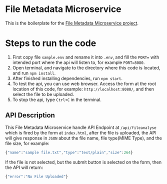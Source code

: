 # File Metadata Microservice

This is the boilerplate for the [File Metadata Microservice project](https://www.freecodecamp.org/learn/apis-and-microservices/apis-and-microservices-projects/file-metadata-microservice).

# Steps to run the code
1. First copy file `sample.env` and rename it into `.env`, and fill the `PORT=` with intended port where the api  will listen to, for example `PORT=8080`.
2. Open terminal, and navigate to the directory where this code is located, and run `npm install`.
3. After finished installing dependencies, run `npm start`.
4. To test the api, you can use web browser. Access the form at the root location of this code, for example: `http://localhost:8080/`, and then select the file to be uploaded.
5. To stop the api, type `Ctrl+C` in the terminal.

## API Description
This File Metadata Microservice handle API Endpoint at `/api/fileanalyse` which is fired by the form at `index.html`, after the file is uploaded, the API will give response in `JSON` about the file name, file type(MIME Type), and the file size, for example: 
```Javascript
{"name":"sample file.txt","type":"text/plain","size":264}
```
If the file is not selected, but the submit button is selected on the form, then the API will return:
```Javascript
{"error":"No File Uploaded"}
```